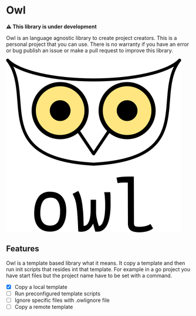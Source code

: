 # Owl

**⚠️ This library is under development**

Owl is an language agnostic library to create project creators. This is a personal project that you can use.
There is no warranty if you have an error or bug publish an issue or make a pull request to improve this library.

![Owl logo](./.github/logo/owl_logo_light.png)

## Features

Owl is a template based library what it means. It copy a template and then run init scripts that resides int
that template. For example in a go project you have start files but the project name have to be set with a command.

- [x] Copy a local template
- [ ] Run preconfigured template scripts
- [ ] Ignore specific files with .owlignore file
- [ ] Copy a remote template
